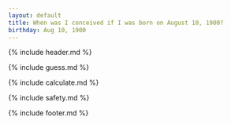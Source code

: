 ```yaml
---
layout: default
title: When was I conceived if I was born on August 10, 1900?
birthday: Aug 10, 1900
---
```


{% include header.md %}

{% include guess.md %}

{% include calculate.md %}

{% include safety.md %}

{% include footer.md %}



